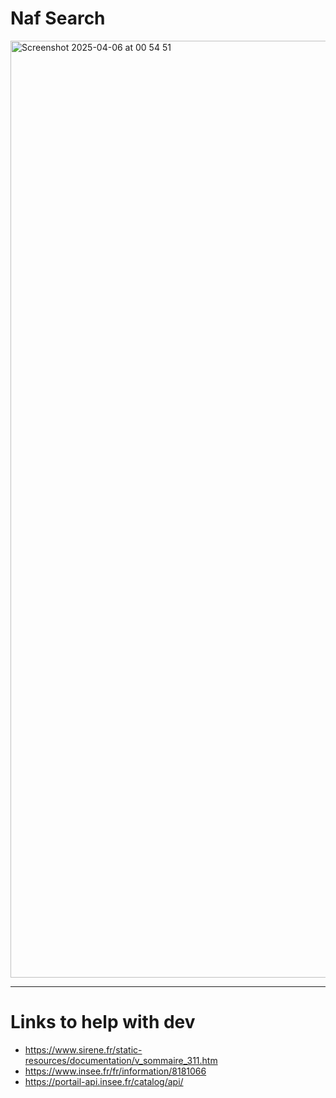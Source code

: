 # Naf Search

<img width="1499" alt="Screenshot 2025-04-06 at 00 54 51" src="https://github.com/user-attachments/assets/c1debb2a-dc43-45f3-a408-572594ccab3c" />

---

# Links to help with dev
- https://www.sirene.fr/static-resources/documentation/v_sommaire_311.htm
- https://www.insee.fr/fr/information/8181066
- https://portail-api.insee.fr/catalog/api/
